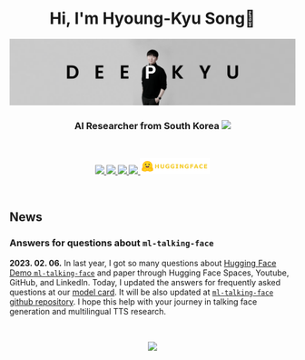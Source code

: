 <h1 align="center">Hi, I'm Hyoung-Kyu Song👋</h1>

<p align="center">
<a href="https://deepkyu.me">
<img src="https://raw.githubusercontent.com/deepkyu/deepkyu.github.io/master/static/img/background_cropped.png">
</a>
</p>

<h3 align="center">AI Researcher from South Korea <img src="https://em-content.zobj.net/thumbs/120/toss-face/342/flag-south-korea_1f1f0-1f1f7.png" width=16></h3>

<br/>

<p align="center">
    <a href="https://github.com/deepkyu">
    <img src="https://img.shields.io/badge/github-%23121011.svg?style=for-the-badge&logo=github&logoColor=white">
    </a>
    <a href="https://www.youtube.com/@deepkyu">
    <img src="https://img.shields.io/badge/YouTube-%23FF0000.svg?style=for-the-badge&logo=YouTube&logoColor=white">
    </a>
    <a href="https://www.linkedin.com/in/deepkyu">
    <img src="https://img.shields.io/badge/linkedin-%230077B5.svg?style=for-the-badge&logo=linkedin&logoColor=white">
    </a>
    <a href="https://twitter.com/deepkyu_song">
    <img src="https://img.shields.io/badge/Twitter-%231DA1F2.svg?style=for-the-badge&logo=Twitter&logoColor=white">
    </a>
    <a href="https://huggingface.co/deepkyu">
    <img src="./static/huggingface_unofficial.png">
    </a>
</p>

<br/>

## News

### Answers for questions about `ml-talking-face`

**2023. 02. 06.**
In last year, I got so many questions about [Hugging Face Demo `ml-talking-face`](https://huggingface.co/spaces/CVPR/ml-talking-face) and paper through Hugging Face Spaces, Youtube, GitHub, and LinkedIn. 
Today, I updated the answers for frequently asked questions at our [model card](https://huggingface.co/deepkyu/ml-talking-face). 
It will be also updated at [`ml-talking-face` github repository](https://github.com/deepkyu/ml-talking-face). 
I hope this help with your journey in talking face generation and multilingual TTS research.

<br/>


<p align="center">
    <img src="https://github-readme-stats.vercel.app/api?username=deepkyu">
</p>